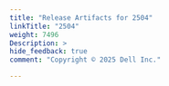 ```yaml
---
title: "Release Artifacts for 2504"
linkTitle: "2504"
weight: 7496
Description: >
hide_feedback: true
comment: "Copyright © 2025 Dell Inc."

---
```

